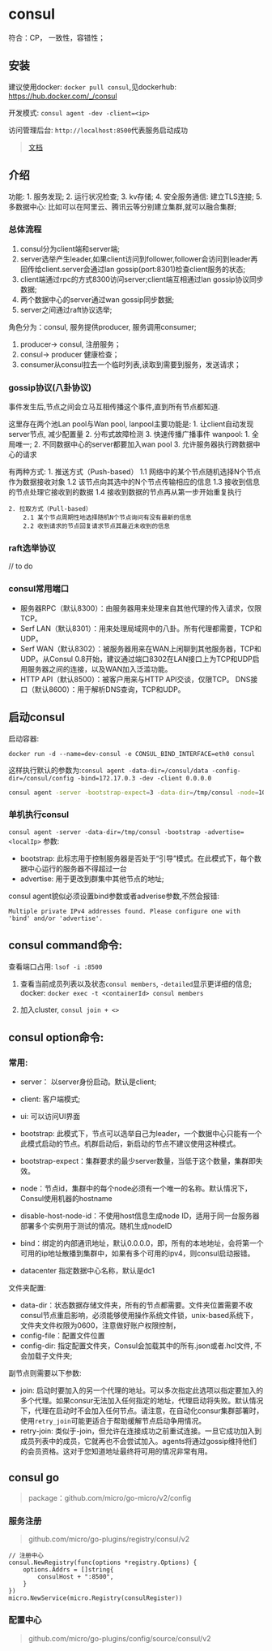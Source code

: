 # consul
符合：CP， 一致性，容错性；
## 安装
建议使用docker: `docker pull consul`,见dockerhub: https://hub.docker.com/_/consul

开发模式: `consul agent -dev -client=<ip>`

访问管理后台: `http://localhost:8500`代表服务启动成功
> [文档]( https://www.consul.io/docs/agent)
## 介绍
功能:
    1. 服务发现;
    2. 运行状况检查;
    3. kv存储;
    4. 安全服务通信: 建立TLS连接;
    5. 多数据中心: 比如可以在阿里云、腾讯云等分别建立集群,就可以融合集群;

### 总体流程
1. consul分为client端和server端;
2. server选举产生leader,如果client访问到follower,follower会访问到leader再回传给client.server会通过lan gossip(port:8301)检查client服务的状态;
3. client端通过rpc的方式8300访问server;client端互相通过lan gossip协议同步数据;
4. 两个数据中心的server通过wan gossip同步数据;
5. server之间通过raft协议选举;

角色分为：consul, 服务提供producer, 服务调用consumer;
1. producer-> consul, 注册服务；
2. consul-> producer 健康检查；
3. consumer从consul拉去一个临时列表,读取到需要到服务，发送请求；

### gossip协议(八卦协议)
事件发生后,节点之间会立马互相传播这个事件,直到所有节点都知道. 

这里存在两个池Lan pool与Wan pool, lanpool主要功能是:
    1. 让client自动发现server节点, 减少配置量
    2. 分布式故障检测
    3. 快速传播广播事件
wanpool:
    1. 全局唯一;
    2. 不同数据中心的server都要加入wan pool
    3. 允许服务器执行跨数据中心的请求

有两种方式: 
    1. 推送方式（Push-based）
        1.1 网络中的某个节点随机选择N个节点作为数据接收对象
        1.2 该节点向其选中的N个节点传输相应的信息
        1.3 接收到信息的节点处理它接收到的数据
        1.4 接收到数据的节点再从第一步开始重复执行

    2. 拉取方式（Pull-based）
        2.1 某个节点周期性地选择随机N个节点询问有没有最新的信息
        2.2 收到请求的节点回复请求节点其最近未收到的信息

### raft选举协议
// to do

### consul常用端口
- 服务器RPC（默认8300）：由服务器用来处理来自其他代理的传入请求，仅限TCP。
- Serf LAN（默认8301）：用来处理局域网中的八卦。所有代理都需要，TCP和UDP。
- Serf WAN（默认8302）：被服务器用来在WAN上闲聊到其他服务器，TCP和UDP。从Consul 0.8开始，建议通过端口8302在LAN接口上为TCP和UDP启用服务器之间的连接，以及WAN加入泛滥功能。
- HTTP API（默认8500）：被客户用来与HTTP API交谈，仅限TCP。
DNS接口（默认8600）：用于解析DNS查询，TCP和UDP。
## 启动consul
启动容器:
```
docker run -d --name=dev-consul -e CONSUL_BIND_INTERFACE=eth0 consul
```
这样执行默认的参数为:`consul agent -data-dir=/consul/data -config-dir=/consul/config -bind=172.17.0.3 -dev -client 0.0.0.0`

```bash
consul agent -server -bootstrap-expect=3 -data-dir=/tmp/consul -node=10.200.110.90 -bind=10.200.110.90 -client=0.0.0.0 -datacenter=shenzhen -ui
```
### 单机执行consul
`consul agent -server -data-dir=/tmp/consul -bootstrap -advertise=<localIp>`
参数:
- bootstrap: 此标志用于控制服务器是否处于“引导”模式。在此模式下，每个数据中心运行的服务器不得超过一台
- advertise: 用于更改到群集中其他节点的地址; 

consul agent貌似必须设置bind参数或者adverise参数,不然会报错:
```
Multiple private IPv4 addresses found. Please configure one with 'bind' and/or 'advertise'.
```
## consul command命令:
查看端口占用: `lsof -i :8500`

1. 查看当前成员列表以及状态`consul members`, `-detailed`显示更详细的信息;
    docker: `docker exec -t <containerId> consul members`

2. 加入cluster, `consul join + <>`

## consul option命令:

### 常用:
- server： 以server身份启动。默认是client;
- client: 客户端模式;
- ui: 可以访问UI界面

- bootstrap: 此模式下，节点可以选举自己为leader，一个数据中心只能有一个此模式启动的节点。机群启动后，新启动的节点不建议使用这种模式。
- bootstrap-expect：集群要求的最少server数量，当低于这个数量，集群即失效。

- node：节点id，集群中的每个node必须有一个唯一的名称。默认情况下，Consul使用机器的hostname
- disable-host-node-id：不使用host信息生成node ID，适用于同一台服务器部署多个实例用于测试的情况。随机生成nodeID

- bind：绑定的内部通讯地址，默认0.0.0.0，即，所有的本地地址，会将第一个可用的ip地址散播到集群中，如果有多个可用的ipv4，则consul启动报错。


- datacenter 指定数据中心名称，默认是dc1

文件夹配置: 
- data-dir：状态数据存储文件夹，所有的节点都需要。文件夹位置需要不收consul节点重启影响，必须能够使用操作系统文件锁，unix-based系统下，文件夹文件权限为0600，注意做好账户权限控制，
- config-file：配置文件位置
- config-dir: 指定配置文件夹，Consul会加载其中的所有.json或者.hcl文件, 不会加载子文件夹;

副节点则需要以下参数:
- join: 启动时要加入的另一个代理的地址。可以多次指定此选项以指定要加入的多个代理。如果consur无法加入任何指定的地址，代理启动将失败。默认情况下，代理在启动时不会加入任何节点。请注意，在自动化consur集群部署时，使用`retry_join`可能更适合于帮助缓解节点启动争用情况。
- retry-join: 类似于-join，但允许在连接成功之前重试连接。一旦它成功加入到成员列表中的成员，它就再也不会尝试加入。agents将通过gossip维持他们的会员资格。这对于您知道地址最终将可用的情况非常有用。

## consul go
> package：github.com/micro/go-micro/v2/config


### 服务注册
> github.com/micro/go-plugins/registry/consul/v2
```
// 注册中心
consul.NewRegistry(func(options *registry.Options) {
    options.Addrs = []string{
        consulHost + ":8500",
    }
})
micro.NewService(micro.Registry(consulRegister))
```

### 配置中心
> github.com/micro/go-plugins/config/source/consul/v2
